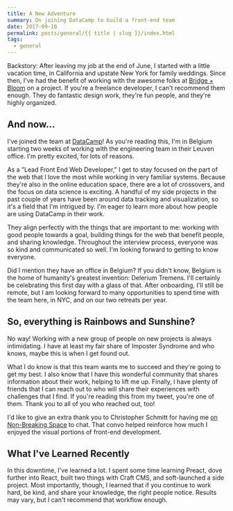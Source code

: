 ```yaml
---
title: A New Adventure
summary: On joining DataCamp to build a front-end team
date: 2017-09-10
permalink: posts/general/{{ title | slug }}/index.html
tags:
  - general
---
```


Backstory: After leaving my job at the end of June, I started with a little vacation time, in California and upstate New York for family weddings. Since then, I've had the benefit of working with the awesome folks at [Bridge + Bloom](http://www.bridgeandbloom.com/) on a project. If you're a freelance developer, I can't recommend them enough. They do fantastic design work, they're fun people, and they're highly organized.

And now...
----------

I've joined the team at [DataCamp](https://www.datacamp.com/)! As you're reading this, I'm in Belgium starting two weeks of working with the engineering team in their Leuven office. I'm pretty excited, for lots of reasons.

As a "Lead Front End Web Developer," I get to stay focused on the part of the web that I love the most while working in very familiar systems. Because they're also in the online education space, there are a lot of crossovers, and the focus on data science is exciting. A handful of my side projects in the past couple of years have been around data tracking and visualization, so it's a field that I'm intrigued by. I'm eager to learn more about how people are using DataCamp in their work.

They align perfectly with the things that are important to me: working with good people towards a goal, building things for the web that benefit people, and sharing knowledge. Throughout the interview process, everyone was so kind and communicated so well. I'm looking forward to getting to know everyone.

Did I mention they have an office in Belgium? If you didn't know, Belgium is the home of humanity's greatest invention: Delerium Tremens. I'll certainly be celebrating this first day with a glass of that. After onboarding, I'll still be remote, but I am looking forward to many opportunities to spend time with the team here, in NYC, and on our two retreats per year.

So, everything is Rainbows and Sunshine?
----------------------------------------

No way! Working with a new group of people on new projects is always intimidating. I have at least my fair share of Imposter Syndrome and who knows, maybe this is when I get found out.

What I do know is that this team wants me to succeed and they're going to get my best. I also know that I have this wonderful community that shares information about their work, helping to lift me up. Finally, I have plenty of friends that I can reach out to who will share their experiences with challenges that I find. If you're reading this from my tweet, you're one of them. Thank you to all of you who reached out, too!

I'd like to give an extra thank you to Christopher Schmitt for having me [on Non-Breaking Space](https://goodstuff.fm/nbsp/127) to chat. That convo helped reinforce how much I enjoyed the visual portions of front-end development.

What I've Learned Recently
--------------------------

In this downtime, I've learned a lot. I spent some time learning Preact, dove further into React, built two things with Craft CMS, and soft-launched a side project. Most importantly, though, I learned that if you continue to work hard, be kind, and share your knowledge, the right people notice. Results may vary, but I can't recommend that workflow enough.
